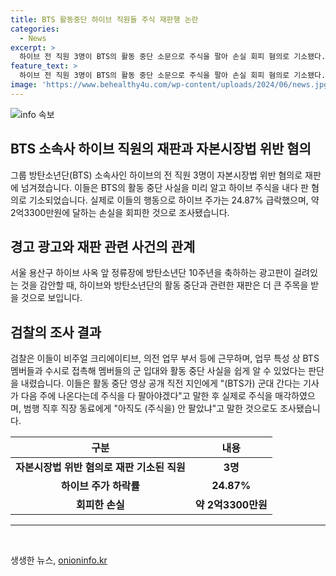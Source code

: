 ```yaml
---
title: BTS 활동중단 하이브 직원들 주식 재판행 논란
categories:
  - News
excerpt: >
  하이브 전 직원 3명이 BTS의 활동 중단 소문으로 주식을 팔아 손실 회피 혐의로 기소됐다. 하이브 주가는 BTS 활동 중단 발표 이후 24.87% 급락했으며, 검찰은 멤버들의 군 입대와 활동 중단 사실을 쉽게 알 수 있었다고 밝혀졌다. 이들은 소속된 부서 특성으로 멤버들의 동향을 파악했고, 주식 매매 계획을 동료에게 폭로한 적도 있었다.
feature_text: >
  하이브 전 직원 3명이 BTS의 활동 중단 소문으로 주식을 팔아 손실 회피 혐의로 기소됐다. 하이브 주가는 BTS 활동 중단 발표 이후 24.87% 급락했으며, 검찰은 멤버들의 군 입대와 활동 중단 사실을 쉽게 알 수 있었다고 밝혀졌다. 이들은 소속된 부서 특성으로 멤버들의 동향을 파악했고, 주식 매매 계획을 동료에게 폭로한 적도 있었다.
image: 'https://www.behealthy4u.com/wp-content/uploads/2024/06/news.jpg'
---
```


<p><img src="https://www.behealthy4u.com/wp-content/uploads/2024/06/news.jpg" alt="info 속보" /></p>

<h2 data-ke-size="size26">BTS 소속사 하이브 직원의 재판과 자본시장법 위반 혐의</h2>

<p data-ke-size="size16">그룹 방탄소년단(BTS) 소속사인 하이브의 전 직원 3명이 자본시장법 위반 혐의로 재판에 넘겨졌습니다. 이들은 BTS의 활동 중단 사실을 미리 알고 하이브 주식을 내다 판 혐의로 기소되었습니다. 실제로 이들의 행동으로 하이브 주가는 24.87% 급락했으며, 약 2억3300만원에 달하는 손실을 회피한 것으로 조사됐습니다.</p>

<h2 data-ke-size="size26">경고 광고와 재판 관련 사건의 관계</h2>

<p data-ke-size="size16">서울 용산구 하이브 사옥 앞 정류장에 방탄소년단 10주년을 축하하는 광고판이 걸려있는 것을 감안할 때, 하이브와 방탄소년단의 활동 중단과 관련한 재판은 더 큰 주목을 받을 것으로 보입니다.</p>

<h2 data-ke-size="size26">검찰의 조사 결과</h2>

<p data-ke-size="size16">검찰은 이들이 비주얼 크리에이티브, 의전 업무 부서 등에 근무하며, 업무 특성 상 BTS 멤버들과 수시로 접촉해 멤버들의 군 입대와 활동 중단 사실을 쉽게 알 수 있었다는 판단을 내렸습니다. 이들은 활동 중단 영상 공개 직전 지인에게 "(BTS가) 군대 간다는 기사가 다음 주에 나온다는데 주식을 다 팔아야겠다"고 말한 후 실제로 주식을 매각하였으며, 범행 직후 직장 동료에게 "아직도 (주식을) 안 팔았냐"고 말한 것으로도 조사됐습니다.</p>

<table>
<thead>
<tr>
<th style="text-align: center;">구분</th>
<th style="text-align: center;">내용</th>
</tr>
</thead>
<tbody>
<tr>
<td style="text-align: center; height: 17px;"><b>자본시장법 위반 혐의로 재판 기소된 직원</b></td>
<td style="text-align: center; height: 17px;"><b>3명</b></td>
</tr>
<tr>
<td style="text-align: center; height: 17px;"><b>하이브 주가 하락률</b></td>
<td style="text-align: center; height: 17px;"><b>24.87%</b></td>
</tr>
<tr>
<td style="text-align: center; height: 17px;"><b>회피한 손실</b></td>
<td style="text-align: center; height: 17px;"><b>약 2억3300만원</b></td>
</tr>
</tbody>
</table>

<hr>

<p data-ke-size="size16">&nbsp;</p>
생생한 뉴스, <a href="https://onioninfo.kr" rel="dofollow">onioninfo.kr</a>


